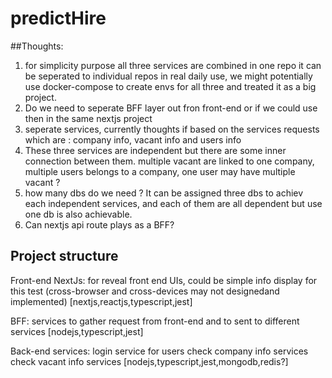 # predictHire

##Thoughts:
1. for simplicity purpose all three services are combined in one repo it can be seperated to individual repos in real daily use, we might potentially use docker-compose to create envs for all three and treated it as a big project.
2. Do we need to seperate BFF layer out fron front-end or if we could use then in the same nextjs project
3. seperate services, currently thoughts if based on the services requests which are : company info, vacant info and users info
4. These three services are independent but there are some inner connection between them. multiple vacant are linked to one company, multiple users belongs to a company, one user may have multiple vacant ?
5. how many dbs do we need ? It can be assigned three dbs to achiev each independent services, and each of them are all dependent but use one db is also  achievable.
6. Can nextjs api route plays as a BFF?

## Project structure

Front-end NextJs: for reveal front end UIs, could be simple info display for this test (cross-browser and cross-devices may not designedand implemented) [nextjs,reactjs,typescript,jest]

BFF: services to gather request from front-end and to sent to different services [nodejs,typescript,jest]

Back-end services:
    login service for users
    check company info services
    check vacant info services
    [nodejs,typescript,jest,mongodb,redis?]

